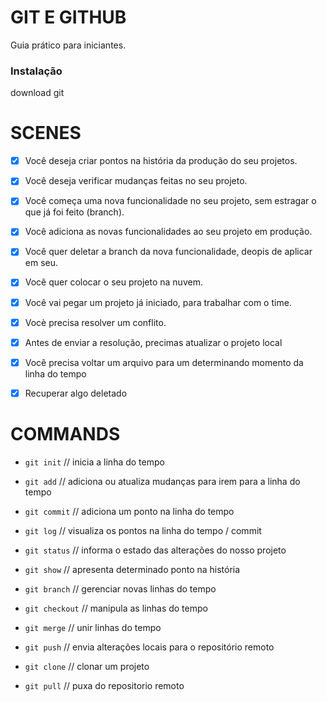 # GIT E GITHUB

Guia prático para iniciantes.

### Instalação

download git

# SCENES

- [x] Você deseja criar pontos na história da produção do seu projetos.

- [x] Você deseja verificar mudanças feitas no seu projeto.

- [x] Você começa uma nova funcionalidade no seu projeto, sem estragar o que já foi feito (branch).

- [x] Você adiciona as novas funcionalidades ao seu projeto em produção.

- [x] Você quer deletar a branch da nova funcionalidade, deopis de aplicar em seu.

- [x] Você quer colocar o seu projeto na nuvem.

- [x] Você vai pegar um projeto já iniciado, para trabalhar com o time.

- [x] Vocè precisa resolver um conflito.

- [x] Antes de enviar a resolução, precimas atualizar o projeto local

- [x] Você precisa voltar um arquivo para um determinando momento da linha do tempo

- [x] Recuperar algo deletado

# COMMANDS

* `git init` // inicia a linha do tempo

* `git add` // adiciona ou atualiza mudanças para irem para a linha do tempo

* `git commit` // adiciona um ponto na linha do tempo

* `git log` // visualiza os pontos na linha do tempo / commit

* `git status` // informa o estado das alterações do nosso projeto

* `git show` // apresenta determinado ponto na história

* `git branch` // gerenciar novas linhas do tempo

* `git checkout` // manipula as linhas do tempo

* `git merge` // unir linhas do tempo

* `git push` // envia alterações locais para o repositório remoto

* `git clone` // clonar um projeto

* `git pull` // puxa do repositorio remoto